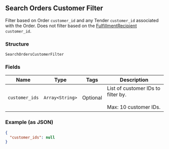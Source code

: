 ## Search Orders Customer Filter

Filter based on Order `customer_id` and any Tender `customer_id`
associated with the Order. Does not filter based on the
[FulfillmentRecipient](#type-orderfulfillmentrecipient) `customer_id`.

### Structure

`SearchOrdersCustomerFilter`

### Fields

| Name | Type | Tags | Description |
|  --- | --- | --- | --- |
| `customer_ids` | `Array<String>` | Optional | List of customer IDs to filter by.<br><br>Max: 10 customer IDs. |

### Example (as JSON)

```json
{
  "customer_ids": null
}
```

